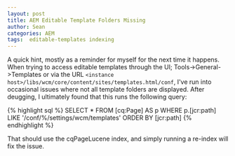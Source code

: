 ```yaml
---
layout: post
title: AEM Editable Template Folders Missing
author: Sean
categories: AEM
tags:  editable-templates indexing
---
```

A quick hint, mostly as a reminder for myself for the next time it happens. When trying to access editable templates through the UI; Tools->General->Templates or via the URL `<instance host>/libs/wcm/core/content/sites/templates.html/conf`, I've run into occasional issues where not all template folders are displayed. After deugging, I ultimately found that this runs the following query:

{% highlight sql %}
SELECT * FROM [cq:Page] AS p WHERE p.[jcr:path] LIKE '/conf/%/settings/wcm/templates' ORDER BY [jcr:path]
{% endhighlight %}

That should use the cqPageLucene index, and simply running a re-index will fix the issue.
